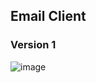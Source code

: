 ## Email Client



### Version 1



![image](https://user-images.githubusercontent.com/105892176/201102246-7fe3d06e-5313-492e-8440-65ff4d036beb.png)
